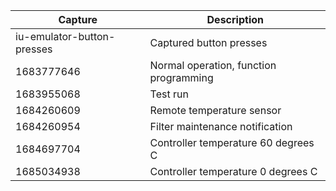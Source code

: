 | Capture | Description |
| --- | --- |
| iu-emulator-button-presses | Captured button presses |
| 1683777646 | Normal operation, function programming |
| 1683955068 | Test run |
| 1684260609 | Remote temperature sensor |
| 1684260954 | Filter maintenance notification |
| 1684697704 | Controller temperature 60 degrees C |
| 1685034938 | Controller temperature 0 degrees C |
